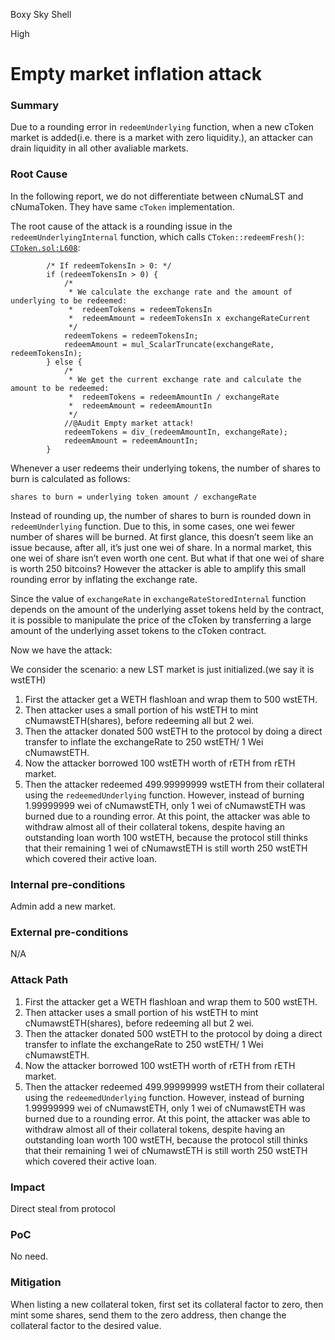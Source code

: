 Boxy Sky Shell

High

# Empty market inflation attack

### Summary

Due to a rounding error in `redeemUnderlying` function, when a new cToken market is added(i.e. there is a market with zero liquidity.), an attacker can drain liquidity in all other avaliable markets. 

### Root Cause

In the following report, we do not differentiate between cNumaLST and cNumaToken. They have same `cToken` implementation.

The root cause of the attack is a rounding issue in the `redeemUnderlyingInternal` function, which calls `CToken::redeemFresh()`:
[`CToken.sol:L608`](https://github.com/sherlock-audit/2024-12-numa-audit/blob/ae1d7781efb4cb2c3a40c642887ddadeecabb97d/Numa/contracts/lending/CToken.sol#L608):

```solidity
        /* If redeemTokensIn > 0: */
        if (redeemTokensIn > 0) {
            /*
             * We calculate the exchange rate and the amount of underlying to be redeemed:
             *  redeemTokens = redeemTokensIn
             *  redeemAmount = redeemTokensIn x exchangeRateCurrent
             */
            redeemTokens = redeemTokensIn;
            redeemAmount = mul_ScalarTruncate(exchangeRate, redeemTokensIn);
        } else {
            /*
             * We get the current exchange rate and calculate the amount to be redeemed:
             *  redeemTokens = redeemAmountIn / exchangeRate
             *  redeemAmount = redeemAmountIn
             */
            //@Audit Empty market attack!
            redeemTokens = div_(redeemAmountIn, exchangeRate);
            redeemAmount = redeemAmountIn;
        }
```

Whenever a user redeems their underlying tokens, the number of shares to burn is calculated as follows:

`shares to burn = underlying token amount / exchangeRate`

Instead of rounding up, the number of shares to burn is rounded down in `redeemUnderlying` function. Due to this, in some cases, one wei fewer number of shares will be burned. At first glance, this doesn’t seem like an issue because, after all, it’s just one wei of share. In a normal market, this one wei of share isn’t even worth one cent. But what if that one wei of share is worth 250 bitcoins? However the attacker is able to amplify this small rounding error by inflating the exchange rate.

Since the value of `exchangeRate` in `exchangeRateStoredInternal` function depends on the amount of the underlying asset tokens held by the contract, it is possible to manipulate the price of the cToken by transferring a large amount of the underlying asset tokens to the cToken contract.

Now we have the attack:

We consider the scenario: a new LST market is just initialized.(we say it is wstETH)

1. First the attacker get a WETH flashloan and wrap them to 500 wstETH.
2. Then attacker uses a small portion of his wstETH to mint cNumawstETH(shares), before redeeming all but 2 wei.
3. Then the attacker donated 500 wstETH to the protocol by doing a direct transfer to inflate the exchangeRate to 250 wstETH/ 1 Wei cNumawstETH.
4. Now the attacker borrowed 100 wstETH worth of rETH from rETH market.
5. Then the attacker redeemed 499.99999999 wstETH from their collateral using the `redeemedUnderlying` function. However, instead of burning 1.99999999 wei of cNumawstETH, only 1 wei of cNumawstETH was burned due to a rounding error. At this point, the attacker was able to withdraw almost all of their collateral tokens, despite having an outstanding loan worth 100 wstETH, because the protocol still thinks that their remaining 1 wei of cNumawstETH is still worth 250 wstETH which covered their active loan.

### Internal pre-conditions

Admin add a new market.

### External pre-conditions

N/A

### Attack Path

1. First the attacker get a WETH flashloan and wrap them to 500 wstETH.
2. Then attacker uses a small portion of his wstETH to mint cNumawstETH(shares), before redeeming all but 2 wei.
3. Then the attacker donated 500 wstETH to the protocol by doing a direct transfer to inflate the exchangeRate to 250 wstETH/ 1 Wei cNumawstETH.
4. Now the attacker borrowed 100 wstETH worth of rETH from rETH market.
5. Then the attacker redeemed 499.99999999 wstETH from their collateral using the `redeemedUnderlying` function. However, instead of burning 1.99999999 wei of cNumawstETH, only 1 wei of cNumawstETH was burned due to a rounding error. At this point, the attacker was able to withdraw almost all of their collateral tokens, despite having an outstanding loan worth 100 wstETH, because the protocol still thinks that their remaining 1 wei of cNumawstETH is still worth 250 wstETH which covered their active loan.

### Impact

Direct steal from protocol

### PoC

No need.

### Mitigation

When listing a new collateral token, first set its collateral factor to zero, then mint some shares, send them to the zero address, then change the collateral factor to the desired value.